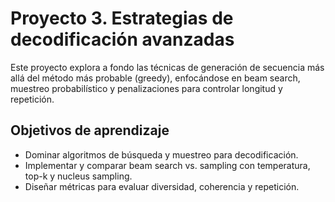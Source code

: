 # Proyecto 3. Estrategias de decodificación avanzadas

Este proyecto explora a fondo las técnicas de generación de secuencia más allá del método más probable (greedy), enfocándose en beam search, muestreo probabilístico y penalizaciones para controlar longitud y repetición.

## Objetivos de aprendizaje

* Dominar algoritmos de búsqueda y muestreo para decodificación.
* Implementar y comparar beam search vs. sampling con temperatura, top-k y nucleus sampling.
* Diseñar métricas para evaluar diversidad, coherencia y repetición.

